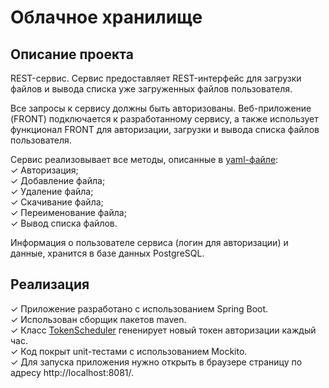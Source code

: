 # Облачное хранилище
## Описание проекта
REST-сервис. Сервис предоставляет REST-интерфейс для загрузки файлов и вывода списка уже загруженных файлов пользователя.

Все запросы к сервису должны быть авторизованы. Веб-приложение (FRONT) подключается к разработанному сервису, а также использует функционал FRONT для авторизации, загрузки и вывода списка файлов пользователя.

Сервис реализовывает все методы, описанные в [yaml-файле](https://github.com/netology-code/jd-homeworks/blob/master/diploma/CloudServiceSpecification.yaml):  
✓ Авторизация;  
✓ Добавление файла;  
✓ Удаление файла;  
✓ Скачивание файла;  
✓ Переименование файла;  
✓ Вывод списка файлов.

Информация о пользователe сервиса (логин для авторизации) и данные, хранится в базе данных PostgreSQL.

## Реализация
✓ Приложение разработано с использованием Spring Boot.  
✓ Использован сборщик пакетов maven.  
✓ Класс [TokenScheduler](https://github.com/SergDub/Cloudservice/blob/master/src/main/java/com/example/cloudservice/token_scheduler/TokenScheduler.java) гененирует новый токен авторизации каждый чаc.  
✓ Код покрыт unit-тестами с использованием Mockito.  
✓ Для запуска приложения нужно открыть в браузере страницу по адресу http://localhost:8081/.
